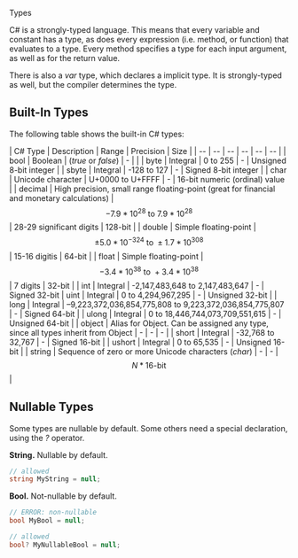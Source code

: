 Types

C# is a strongly-typed language. This means that every variable and constant has a type, as does every expression (i.e. method, or function) that evaluates to a type. Every method specifies a type for each input argument, as well as for the return value.
  
There is also a *var* type, which declares a implicit type. It is strongly-typed as well, but the compiler determines the type.

## Built-In Types

The following table shows the built-in C# types:

| C# Type | Description | Range | Precision | Size |
| -- | -- | -- | -- | -- | -- |
| bool | Boolean | (*true* or *false*) | - | |
| byte | Integral | 0 to 255 | - | Unsigned 8-bit integer |
| sbyte | Integral | -128 to 127 | - | Signed 8-bit integer |
| char | Unicode character | U+0000 to U+FFFF | - | 16-bit numeric (ordinal) value |
| decimal | High precision, small range floating-point (great for financial and monetary calculations) | $$-7.9 * 10^{28}\ \text{to}\ 7.9 * 10^{28}$$| 28-29 significant digits | 128-bit |
| double | Simple floating-point | $$\pm5.0 * 10^{-324}\ \text{to}\ \pm1.7 * 10^{308}$$ | 15-16 digitis | 64-bit |
| float | Simple floating-point | $$-3.4*10^{38}\ \text{to}\ +3.4*10^{38}$$ | 7 digits | 32-bit |
| int | Integral | -2,147,483,648 to 2,147,483,647 | - | Signed 32-bit
| uint | Integral | 0 to 4,294,967,295 | - | Unsigned 32-bit |
| long | Integral | –9,223,372,036,854,775,808 to 9,223,372,036,854,775,807 | - | Signed 64-bit |
| ulong | Integral | 0 to 18,446,744,073,709,551,615 | - | Unsigned 64-bit |
| object | Alias for Object. Can be assigned any type, since all types inherit from Object | - | - | - |
| short | Integral | -32,768 to 32,767 | - | Signed 16-bit |
| ushort | Integral | 0 to 65,535 | - | Unsigned 16-bit |
| string | Sequence of zero or more Unicode characters (*char*) | - | - | $$N*\text{16-bit}$$ |

## Nullable Types

Some types are nullable by default. Some others need a special declaration, using the *?* operator.

**String.**  Nullable by default.

```csharp
// allowed
string MyString = null;
```

**Bool.** Not-nullable by default.

```csharp
// ERROR: non-nullable
bool MyBool = null;

// allowed
bool? MyNullableBool = null;
```